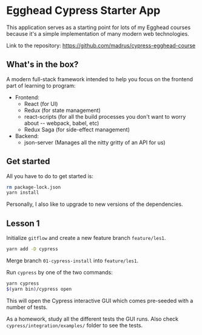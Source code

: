 # Egghead Cypress Starter App

This application serves as a starting point for lots of my Egghead courses because it's a simple implementation of many modern web technologies.

Link to the repository: <https://github.com/madrus/cypress-egghead-course>

## What's in the box?

A modern full-stack framework intended to help you focus on the frontend part of learning to program:
* Frontend:
  * React (for UI)
  * Redux (for state management)
  * react-scripts (for all the build processes you don't want to worry about -- webpack, babel, etc)
  * Redux Saga (for side-effect management)
* Backend:
  * json-server (Manages all the nitty gritty of an API for us)

## Get started

All you have to do to get started is:

```bash
rm package-lock.json
yarn install
```

Personally, I also like to upgrade to new versions of the dependencies.

## Lesson 1

Initialize `gitflow` and create a new feature branch `feature/les1`.

``` bash
yarn add -D cypress
```

Merge branch `01-cypress-install` into `feature/les1`.

Run `cypress` by one of the two commands:

``` bash
yarn cypress
$(yarn bin)/cypress open
```

This will open the Cypress interactive GUI which comes pre-seeded with a number of tests.

As a homework, study all the different tests the GUI runs. Also check `cypress/integration/examples/` folder to see the tests.
